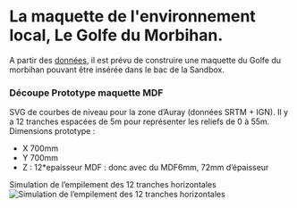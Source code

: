 ---
---

# La maquette de l'environnement local, Le Golfe du Morbihan.

A partir des [données](donnees), il est prévu de construire une maquette du Golfe du morbihan
pouvant être insérée dans le bac de la Sandbox.

### Découpe Prototype maquette MDF

SVG de courbes de niveau pour la zone d’Auray (données SRTM + IGN). Il y a 12 tranches espacées de 5m pour représenter les reliefs de 0 à 55m.
Dimensions prototype :

- X 700mm
- Y 700mm
- Z : 12*epaisseur MDF : donc avec du MDF6mm, 72mm d’épaisseur

Simulation de l’empilement des 12 tranches horizontales
![Simulation de l’empilement des 12 tranches horizontales](https://d2mxuefqeaa7sj.cloudfront.net/s_32CC047DCDFE631499662F9F9BEC0E3C68AB154930DC38BBC9C619CE5C281725_1541853328688_file.png)
